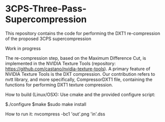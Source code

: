 # 3CPS-Three-Pass-Supercompression
This repository contains the code for performing the DXT1 re-compression of the proposed 3CPS supercompression

Work in progress

The re-compression step, based on the Maximum Difference Cut, is implemented in the NVIDIA Texture Tools (repository: https://github.com/castano/nvidia-texture-tools).
A primary feature of NVIDIA Texture Tools is the DXT compression. Our contribution refers to nvtt library, and more specifically, CompressorDXT1 file, containing the functions for performing DXT1 texture compression.

How to build (Linux/OSX):
Use cmake and the provided configure script:

$./configure
$make
$sudo make install

How to run it:
nvcompress -bc1 'out'.png 'in'.dss
